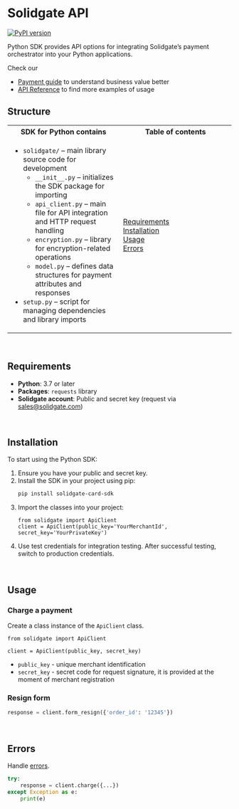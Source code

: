 # Solidgate API

[![PyPI version](https://badge.fury.io/py/solidgate-sdk.svg)](https://badge.fury.io/py/solidgate-sdk)

Python SDK provides API options for integrating Solidgate’s payment orchestrator into your Python applications.

Check our
* <a href="https://docs.solidgate.com/" target="_blank">Payment guide</a> to understand business value better
* <a href="https://api-docs.solidgate.com/" target="_blank">API Reference</a> to find more examples of usage

## Structure

<table style="width: 100%; background: transparent;">
  <colgroup>
    <col style="width: 50%;">
    <col style="width: 50%;">
  </colgroup>
  <tr>
    <th>SDK for Python contains</th>
    <th>Table of contents</th>
  </tr>
  <tr>
    <td>
      <ul>
        <li>
          <code>solidgate/</code> – main library source code for development
          <ul>
            <li><code>__init__.py</code> – initializes the SDK package for importing</li>
            <li><code>api_client.py</code> – main file for API integration and HTTP request handling</li>
            <li><code>encryption.py</code> – library for encryption-related operations</li>
            <li><code>model.py</code> – defines data structures for payment attributes and responses</li>
          </ul>
        </li>
        <li><code>setup.py</code> – script for managing dependencies and library imports</li>
      </ul>
    </td>
    <td>
        <a href="https://github.com/solidgate-tech/python-sdk?tab=readme-ov-file#requirements">Requirements</a><br>
        <a href="https://github.com/solidgate-tech/python-sdk?tab=readme-ov-file#installation">Installation</a><br>
        <a href="https://github.com/solidgate-tech/python-sdk?tab=readme-ov-file#usage">Usage</a><br>
        <a href="https://github.com/solidgate-tech/python-sdk?tab=readme-ov-file#errors">Errors</a><br>
    </td>
  </tr>
</table>

<br>

## Requirements

* **Python**: 3.7 or later
* **Packages**: `requests` library
* **Solidgate account**: Public and secret key (request via <a href="mailto:sales@solidgate.com">sales@solidgate.com</a>)

<br>

## Installation

To start using the Python SDK:

1. Ensure you have your public and secret key.
2. Install the SDK in your project using pip:
   ```bash
   pip install solidgate-card-sdk
   ```
3. Import the classes into your project:
    ```
   from solidgate import ApiClient
   client = ApiClient(public_key='YourMerchantId', secret_key='YourPrivateKey')
   ```
4. Use test credentials for integration testing. After successful testing, switch to production credentials.

<br>

## Usage

### Charge a payment

Create a class instance of the `ApiClient` class.

```
from solidgate import ApiClient

client = ApiClient(public_key, secret_key)
```

- `public_key` - unique merchant identification
- `secret_key` - secret code for request signature, it is provided at the moment of merchant registration

### Resign form

```python
response = client.form_resign({'order_id': '12345'})
```

<br>

## Errors

Handle <a href="https://docs.solidgate.com/payments/payments-insights/error-codes/" target="_blank">errors</a>.

```python
try:
    response = client.charge({...})
except Exception as e:
    print(e)
```